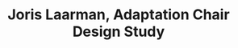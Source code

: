 ---
title: Joris Laarman, **Adaptation Chair Design Study**
short_title: ' '
layout: entry
presentation: side-by-side
object:
  - id: exrr-2023-33
order: 428
menu: false
---